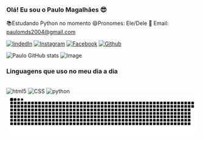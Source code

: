 ### Olá! Eu sou o Paulo Magalhães 😎
📚Estudando Python no momento
😄Pronomes: Ele/Dele
📧 Email: <Markdown>[paulomds2004@gmail.com](mailto:paulomds2004@gmail.com)</markdown>

[![lindedIn](https://img.shields.io/badge/LinkedIn-0077B5?style=for-the-badge&logo=linkedin&logoColor=white)](https://www.linkedin.com/in/paulo-magalhães-093a9a203/)
[![Instagram](https://img.shields.io/badge/Instagram-E4405F?style=for-the-badge&logo=instagram&logoColor=white)](https://www.instagram.com/paulin_mds/)
[![Facebook](https://img.shields.io/badge/Facebook-1877F2?style=for-the-badge&logo=facebook&logoColor=white)](https://www.facebook.com/profile.php?id=100045546682319&locale=pt_BR)
[![Github](https://img.shields.io/badge/GitHub-100000?style=for-the-badge&logo=github&logoColor=white)](https://github.com/PaulinhoMDS)

![Paulo GitHub stats](https://github-readme-stats.vercel.app/api?username=PaulinhoMDS&hide=contribs,prs)
   ![Image](https://github.com/user-attachments/assets/db9941b2-43b0-40e3-8059-670f9d7a288f)
   ### Linguagens que uso no meu dia a dia
<div style='display : inline_block'><br/>
<img aling='center' alt= 'html5' src='https://img.shields.io/badge/HTML-239120?style=for-the-badge&logo=html5&logoColor=white'/>
<img aling='center' alt= 'CSS' src='https://img.shields.io/badge/CSS-239120?&style=for-the-badge&logo=css3&logoColor=white'/>
<img aling='center' alt= 'python' src='https://img.shields.io/badge/Python-3776AB?style=for-the-badge&logo=python&logoColor=white'/>
</div>

<picture align="center">
  <source media="(prefers-color-scheme: dark)" srcset="https://raw.githubusercontent.com/PaulinhoMDS/PaulinhoMDS/output/github-contribution-grid-snake-dark.svg">
  <source media="(prefers-color-scheme: light)" srcset="https://raw.githubusercontent.com/PaulinhoMDS/PaulinhoMDS/output/github-contribution-grid-snake-dark.svg">
  <img align="center" alt="github contribution grid snake animation" src="https://raw.githubusercontent.com/PaulinhoMDS/PaulinhoMDS/output/github-contribution-grid-snake.svg">
</picture>
